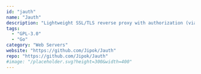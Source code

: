 ```yaml
---
id: "jauth"
name: "Jauth"
description: "Lightweight SSL/TLS reverse proxy with authorization (via Telegram and SSH) for self-hosted apps."
tags:
  - "GPL-3.0"
  - "Go"
category: "Web Servers"
website: "https://github.com/Jipok/Jauth"
repo: "https://github.com/Jipok/Jauth"
#image: "/placeholder.svg?height=300&width=400"
---
```


